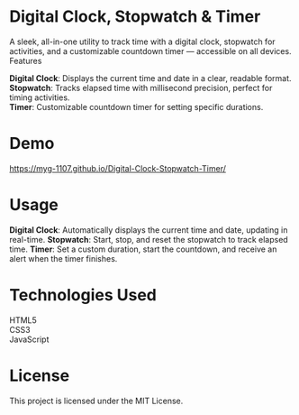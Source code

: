 # Digital Clock, Stopwatch & Timer
A sleek, all-in-one utility to track time with a digital clock, stopwatch for activities, and a customizable countdown timer — accessible on all devices.
Features

**Digital Clock**: Displays the current time and date in a clear, readable format.<Br>
**Stopwatch**: Tracks elapsed time with millisecond precision, perfect for timing activities.<br>
**Timer**: Customizable countdown timer for setting specific durations.

# Demo
https://myg-1107.github.io/Digital-Clock-Stopwatch-Timer/

# Usage

**Digital Clock**: Automatically displays the current time and date, updating in real-time.
**Stopwatch**: Start, stop, and reset the stopwatch to track elapsed time.
**Timer**: Set a custom duration, start the countdown, and receive an alert when the timer finishes.

# Technologies Used

HTML5 <br>
CSS3<Br>
JavaScript

# License
This project is licensed under the MIT License.
